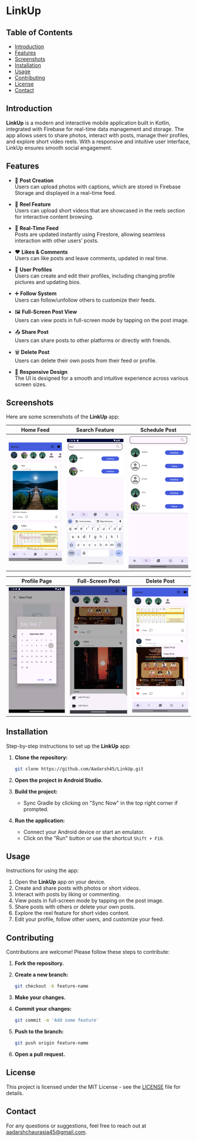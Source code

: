 # LinkUp

## Table of Contents

- [Introduction](#introduction)
- [Features](#features)
- [Screenshots](#screenshots)
- [Installation](#installation)
- [Usage](#usage)
- [Contributing](#contributing)
- [License](#license)
- [Contact](#contact)

## Introduction

**LinkUp** is a modern and interactive mobile application built in Kotlin, integrated with Firebase for real-time data management and storage. The app allows users to share photos, interact with posts, manage their profiles, and explore short video reels. With a responsive and intuitive user interface, LinkUp ensures smooth social engagement.

## Features

- 📸 **Post Creation**  
  Users can upload photos with captions, which are stored in Firebase Storage and displayed in a real-time feed.

- 🎥 **Reel Feature**  
  Users can upload short videos that are showcased in the reels section for interactive content browsing.

- 🔄 **Real-Time Feed**  
  Posts are updated instantly using Firestore, allowing seamless interaction with other users’ posts.

- ❤️ **Likes & Comments**  
  Users can like posts and leave comments, updated in real time.

- 👤 **User Profiles**  
  Users can create and edit their profiles, including changing profile pictures and updating bios.

- ➕ **Follow System**  
  Users can follow/unfollow others to customize their feeds.

- 🖼️ **Full-Screen Post View**  
  Users can view posts in full-screen mode by tapping on the post image.

- 📤 **Share Post**  
  Users can share posts to other platforms or directly with friends.

- 🗑️ **Delete Post**  
  Users can delete their own posts from their feed or profile.

- 📱 **Responsive Design**  
  The UI is designed for a smooth and intuitive experience across various screen sizes.

## Screenshots

Here are some screenshots of the **LinkUp** app:

| Home Feed | Search Feature | Schedule Post |
|:---------:|:--------------:|:-------------:|
| ![Home Feed](./pic1.png) | ![Search](./pic2.png) | ![Schedule Post](./pic4.png) |

| Profile Page | Full-Screen Post | Delete Post |
|:------------:|:----------------:|:------------:|
| ![Profile](./pic3.png) | ![Full-Screen](./pic5.png) | ![Delete Post](./pic6.png) |

## Installation

Step-by-step instructions to set up the **LinkUp** app:

1. **Clone the repository:**

    ```bash
    git clone https://github.com/Aadarsh45/LinkUp.git
    ```

2. **Open the project in Android Studio.**

3. **Build the project:**
    - Sync Gradle by clicking on "Sync Now" in the top right corner if prompted.

4. **Run the application:**
    - Connect your Android device or start an emulator.
    - Click on the "Run" button or use the shortcut `Shift + F10`.

## Usage

Instructions for using the app:

1. Open the **LinkUp** app on your device.
2. Create and share posts with photos or short videos.
3. Interact with posts by liking or commenting.
4. View posts in full-screen mode by tapping on the post image.
5. Share posts with others or delete your own posts.
6. Explore the reel feature for short video content.
7. Edit your profile, follow other users, and customize your feed.

## Contributing

Contributions are welcome! Please follow these steps to contribute:

1. **Fork the repository.**

2. **Create a new branch:**

    ```bash
    git checkout -b feature-name
    ```

3. **Make your changes.**

4. **Commit your changes:**

    ```bash
    git commit -m 'Add some feature'
    ```

5. **Push to the branch:**

    ```bash
    git push origin feature-name
    ```

6. **Open a pull request.**

## License

This project is licensed under the MIT License - see the [LICENSE](LICENSE) file for details.

## Contact

For any questions or suggestions, feel free to reach out at [aadarshchaurasia45@gmail.com](mailto:aadarshchaurasia45@gmail.com).
